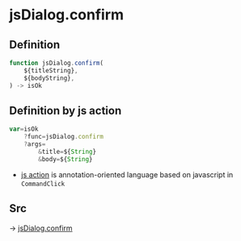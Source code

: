 # jsDialog.confirm

## Definition

```js.js
function jsDialog.confirm(
	${titleString},
	${bodyString},
) -> isOk
```


## Definition by js action

```js.js
var=isOk
	?func=jsDialog.confirm
	?args=
		&title=${String}
		&body=${String}
```

- [js action](#) is annotation-oriented language based on javascript in `CommandClick`



## Src

-> [jsDialog.confirm](https://github.com/puutaro/CommandClick/blob/master/app/src/main/java/com/puutaro/commandclick/fragment_lib/terminal_fragment/js_interface/dialog/JsDialog.kt#L379)


